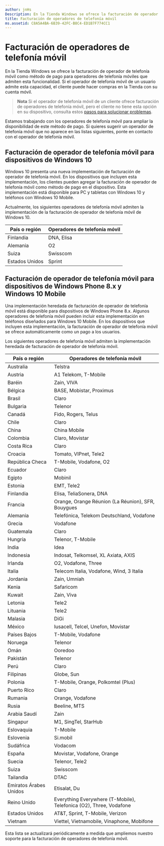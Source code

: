 ```yaml
---
author: jnHs
Description: En la Tienda Windows se ofrece la facturación de operador de telefonía móvil como método de pago para operadores de telefonía móviles que admiten esta funcionalidad.
title: Facturación de operadores de telefonía móvil
ms.assetid: C8A5A4BA-6B39-42FC-B8C4-ED1B7F774CC1
---
```


# Facturación de operadores de telefonía móvil


En la Tienda Windows se ofrece la facturación de operador de telefonía móvil como método de pago para operadores de telefonía móviles que admiten esta funcionalidad. Si el operador de telefonía móvil de un usuario admite esta capacidad, el cliente puede hacer compras en la Tienda con su cuenta móvil.

> **Nota**  Si el operador de telefonía móvil de un cliente ofrece facturación de operadores de telefonía móvil, pero el cliente no tiene esta opción en su dispositivo, consulta estos [pasos para solucionar problemas](http://go.microsoft.com/fwlink/p/?LinkId=523993).

 

Estamos trabajando con los operadores de telefonía móvil para ampliar la disponibilidad de este método de pago. Si quieres sugerir un operador de telefonía móvil que no aparece en las listas siguientes, ponte en contacto con el operador de telefonía móvil.

## Facturación de operador de telefonía móvil para dispositivos de Windows 10


Windows 10 presenta una nueva implementación de facturación de operador de telefonía móvil. En los dispositivos que incluyen esta implementación, los clientes pueden agregar la facturación de operador de telefonía móvil como método de pago en el dispositivo. Esta implementación está disponible para PC y tabletas con Windows 10 y teléfonos con Windows 10 Mobile.

Actualmente, los siguientes operadores de telefonía móvil admiten la implementación de la facturación de operador de telefonía móvil de Windows 10.

| País o región | Operadores de telefonía móvil |
|----------------|------------------|
| Finlandia        | DNA, Elisa       |
| Alemania        | O2               |
| Suiza    | Swisscom         |
| Estados Unidos  | Sprint           |

 

## Facturación de operador de telefonía móvil para dispositivos de Windows Phone 8.x y Windows 10 Mobile


Una implementación heredada de facturación de operador de telefonía móvil está disponible para dispositivos de Windows Phone 8.x. Algunos operadores de telefonía móvil pueden incluir esta implementación en teléfonos diseñados para Windows 10 Mobile. En los dispositivos que incluyen esta implementación, la facturación de operador de telefonía móvil se ofrece automáticamente como un pago a los usuarios.

Los siguientes operadores de telefonía móvil admiten la implementación heredada de facturación de operador de telefonía móvil.

| País o región       | Operadores de telefonía móvil                                                   |
|----------------------|--------------------------------------------------------------------|
| Australia            | Telstra                                                            |
| Austria              | A1 Telekom, T-Mobile                                               |
| Baréin              | Zain, VIVA                                                         |
| Bélgica              | BASE, Mobistar, Proximus                                                     |
| Brasil               | Claro                                                              |
| Bulgaria             | Telenor                                                            |
| Canadá               | Fido, Rogers, Telus                                                |
| Chile                | Claro                                                              |
| China                | China Mobile                                                       |
| Colombia             | Claro, Movistar                                                    |
| Costa Rica           | Claro                                                              |
| Croacia              | Tomato, VIPnet, Tele2                                              |
| República Checa       | T-Mobile, Vodafone, O2                                             |
| Ecuador              | Claro                                                              |
| Egipto                | Mobinil                                                            |
| Estonia              | EMT, Tele2                                                         |
| Finlandia              | Elisa, TeliaSonera, DNA                                            |
| Francia               | Orange, Orange Réunion (La Réunion), SFR, Bouygues                 |
| Alemania              | Telefónica, Telekom Deutschland, Vodafone                          |
| Grecia               | Vodafone                                                           |
| Guatemala            | Claro                                                              |
| Hungría              | Telenor, T-Mobile                                                  |
| India                | Idea                                                               |
| Indonesia            | Indosat, Telkomsel, XL Axiata, AXIS                                |
| Irlanda              | O2, Vodafone, Three                                                      |
| Italia                | Telecom Italia, Vodafone, Wind, 3 Italia                           |
| Jordania               | Zain, Umniah                                                       |
| Kenia                | Safaricom                                                          |
| Kuwait               | Zain, Viva                                                         |
| Letonia               | Tele2                                                              |
| Lituania            | Tele2                                                              |
| Malasia             | DiGi                                                               |
| México               | Iusacell, Telcel, Unefon, Movistar                                 |
| Países Bajos          | T-Mobile, Vodafone                                                 |
| Noruega               | Telenor                                                            |
| Omán                 | Ooredoo                                                            |
| Pakistán             | Telenor                                                            |
| Perú                 | Claro                                                              |
| Filipinas          | Globe, Sun                                                         |
| Polonia               | T-Mobile, Orange, Polkomtel (Plus)                                 |
| Puerto Rico          | Claro                                                              |
| Rumania              | Orange, Vodafone                                                   |
| Rusia               | Beeline, MTS                                                          |
| Arabia Saudí         | Zain                                                               |
| Singapur            | M1, SingTel, StarHub                                               |
| Eslovaquia             | T-Mobile                                                           |
| Eslovenia             | Si.mobil                                                           |
| Sudáfrica         | Vodacom                                                            |
| España                | Movistar, Vodafone, Orange                                         |
| Suecia               | Telenor, Tele2                                                     |
| Suiza          | Swisscom                                                           |
| Tailandia             | DTAC                                                               |
| Emiratos Árabes Unidos | Etisalat, Du                                                       |
| Reino Unido       | Everything Everywhere (T-Mobile), Telefonica (O2), Three, Vodafone |
| Estados Unidos        | AT&T, Sprint, T-Mobile, Verizon                                    |
| Vietnam              | Viettel, Vietnamobile, Vinaphone, Mobifone                         |

 

Esta lista se actualizará periódicamente a medida que ampliemos nuestro soporte para la facturación de operadores de telefonía móvil.

 

 






<!--HONumber=May16_HO2-->


